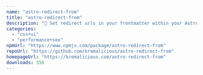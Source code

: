 ```yaml
---
name: "astro-redirect-from"
title: "astro-redirect-from"
description: "🎯 Set redirect urls in your frontmatter within your Astro site's Markdown files. Mimics the behavior of jekyll-redirect-from."
categories:
  - "css+ui"
  - "performance+seo"
npmUrl: "https://www.npmjs.com/package/astro-redirect-from"
repoUrl: "https://github.com/kremalicious/astro-redirect-from"
homepageUrl: "https://kremalicious.com/astro-redirect-from"
downloads: 356
---
```

